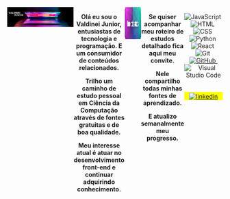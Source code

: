 <div align="center" style="display: flex">
  <div>
    <img
     width="100%"
     height="auto"
     src="https://github.com/ValdineiJunior/ValdineiJunior/blob/main/banner.png"
    />
  </div>
  
  <strong>
 
  Olá eu sou o Valdinei Junior, entusiastas de tecnologia e programação. E um consumidor de conteúdos relacionados.
 
  Trilho um caminho de estudo pessoal em Ciência da Computação através de fontes gratuitas e de boa qualidade.
 
  Meu interesse atual é atuar no desenvolvimento front-end e continuar adquirindo conhecimento.
  
  </strong>
  
  ---
  
  <a href="https://github.com/ValdineiJunior/roteiro-de-estudos">
    <img
      width="250em"
      height="75em"
      src="https://github.com/ValdineiJunior/ValdineiJunior/blob/main/button-roteiro.png"
    />
  </a>
 
  <strong>
    
  Se quiser acompanhar meu roteiro de estudos detalhado fica aqui meu convite.
    
  Nele compartilho todas minhas fontes de aprendizado.
  
  E atualizo semanalmente meu progresso.
  
  </strong>
  
  ---
 
  <div>
  
  ![JavaScript](https://img.shields.io/badge/-JavaScript-05122A?style=flat&logo=javascript)&nbsp;
  ![HTML](https://img.shields.io/badge/-HTML-05122A?style=flat&logo=HTML5)&nbsp;
  ![CSS](https://img.shields.io/badge/-CSS-05122A?style=flat&logo=CSS3&logoColor=1572B6)&nbsp;
  ![Python](https://img.shields.io/badge/-Python-05122A?style=flat&logo=Python)&nbsp;
  ![React](https://img.shields.io/badge/-React-05122A?style=flat&logo=React)&nbsp;
  ![Git](https://img.shields.io/badge/-Git-05122A?style=flat&logo=git)&nbsp;
  <a href="https://github.com/ValdineiJunior/metas-pessoais">![GitHub](https://img.shields.io/badge/-GitHub-05122A?style=flat&logo=github)&nbsp;</a>
  ![Visual Studio
  Code](https://img.shields.io/badge/-Visual%20Studio%20Code-05122A?style=flat&logo=visual-studio-code&logoColor=007ACC)&nbsp;

  <p style="background: yellow">
    <a
      href="https://www.linkedin.com/in/valdinei-junior-009634230/"
      target="_blank"
    >
      <img
        align="center"
        src="https://img.shields.io/badge/-ValdineiJunior-05122A?style=flat&logo=linkedin"
        alt="linkedin"
      />
    </a>
  </p>
</div>
</div>
 
